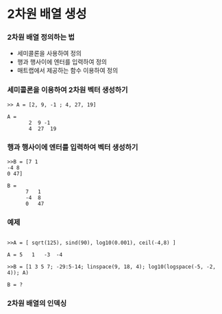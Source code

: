 # 2차원 배열 생성

 ### 2차원 배열 정의하는 법
 - 세미콜론을 사용하여 정의
 - 행과 행사이에 엔터를 입력하여 정의
 - 매트랩에서 제공하는 함수 이용하여 정의

### 세미콜론을 이용하여 2차원 벡터 생성하기
```
>> A = [2, 9, -1 ; 4, 27, 19]

A =
       2  9 -1
       4  27  19
```
### 행과 행사이에 엔터를 입력하여 벡터 생성하기
```
>>B = [7 1
-4 8
0 47]

B = 
      7   1
      -4  8
      0   47
```

### 예제
```

>>A = [ sqrt(125), sind(90), log10(0.001), ceil(-4,8) ]

A = 5	1	-3	-4

>>B = [1 3 5 7; -29:5-14; linspace(9, 18, 4); log10(logspace(-5, -2, 4)); A)

B = ?
```

### 2차원 배열의 인덱싱
